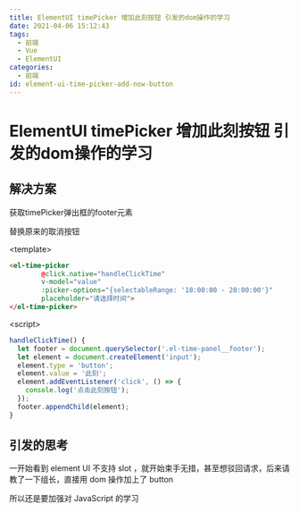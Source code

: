 ```yaml
---
title: ElementUI timePicker 增加此刻按钮 引发的dom操作的学习
date: 2021-04-06 15:12:43
tags:
  - 前端
  - Vue
  - ElementUI
categories:
  - 前端
id: element-ui-time-picker-add-now-button
---
```


# ElementUI timePicker 增加此刻按钮 引发的dom操作的学习

## 解决方案

获取timePicker弹出框的footer元素

替换原来的取消按钮

\<template\>

```html
<el-time-picker
        @click.native="handleClickTime"
        v-model="value"
        :picker-options="{selectableRange: '18:00:00 - 20:00:00'}"
        placeholder="请选择时间">
</el-time-picker>
```

\<script\>

```javascript
handleClickTime() {
  let footer = document.querySelector('.el-time-panel__footer');
  let element = document.createElement('input');
  element.type = 'button';
  element.value = '此刻';
  element.addEventListener('click', () => {
    console.log('点击此刻按钮');
  });
  footer.appendChild(element);
}
```

## 引发的思考

一开始看到 element UI 不支持 slot ，就开始束手无措，甚至想驳回请求，后来请教了一下组长，直接用 dom 操作加上了 button

所以还是要加强对 JavaScript 的学习
